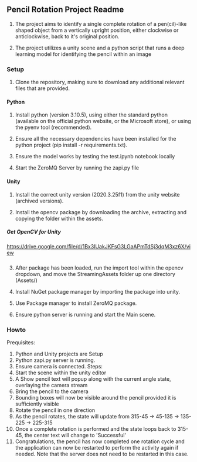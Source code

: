 ## Pencil Rotation Project Readme

1. The project aims to identify a single complete rotation of a pen(cil)-like shaped object from a vertically upright position, either clockwise or anticlockwise, back to it's original position.

2. The project utilizes a unity scene and a python script that runs a deep learning model for identifying the pencil within an image

### Setup

1. Clone the repository, making sure to download any additional relevant files that are provided.

#### Python
1. Install python (version 3.10.5), using either the standard python (available on the official python website, or the Microsoft store), or using the pyenv tool (recommended).

2. Ensure all the necessary dependencies have been installed for the python project (pip install -r requirements.txt).

3. Ensure the model works by testing the test.ipynb notebook locally

4. Start the ZeroMQ Server by running the zapi.py file

#### Unity
1. Install the correct unity version (2020.3.25f1) from the unity website (archived versions).

2. Install the opencv package by downloading the archive, extracting and  copying the folder within the assets.
##### Get OpenCV for Unity
https://drive.google.com/file/d/1Bx3IUakJKFsG3LGaAPmTdSj3dqM3xz6X/view
#####
3. After package has been loaded, run the import tool within the opencv dropdown, and move the StreamingAssets folder up one directory (Assets/)

4. Install NuGet package manager by importing the package into unity.

5. Use Package manager to install ZeroMQ package.

6. Ensure python server is running and start the Main scene.

### Howto
Prequisites:
1. Python and Unity projects are Setup
2. Python zapi.py server is running.
3. Ensure camera is connected.
Steps:
1. Start the scene within the unity editor
2. A Show pencil text will popup along with the current angle state, overlaying the camera stream
3. Bring the pencil to the camera
4. Bounding boxes will now be visible around the pencil provided it is sufficiently visible
5. Rotate the pencil in one direction
6. As the pencil rotates, the state will update from 315-45 -> 45-135 -> 135-225 -> 225-315
7. Once a complete rotation is performed and the state loops back to 315-45, the center text will change to 'Successful'
8. Congratulations, the pencil has now completed one rotation cycle and the application can now be restarted to perform the activity again if needed. Note that the server does not need to be restarted in this case.


